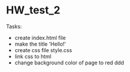 # HW_test_2


Tasks:

- create index.html file
- make the title 'Hello!'
- create css file style.css
- link css to html
- change background color of page to red
ddd